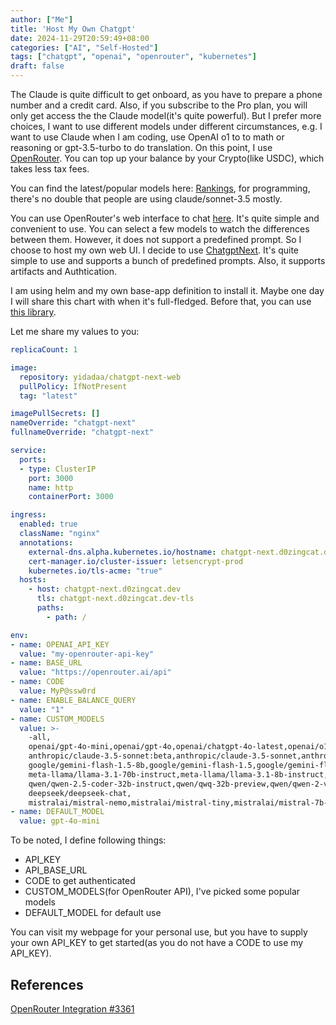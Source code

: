```yaml
---
author: ["Me"]
title: 'Host My Own Chatgpt'
date: 2024-11-29T20:59:49+08:00
categories: ["AI", "Self-Hosted"]
tags: ["chatgpt", "openai", "openrouter", "kubernetes"]
draft: false
---
```


The Claude is quite difficult to get onboard, as you have to prepare a phone number and a credit card. Also, if you subscribe to the Pro plan, you will only get access the the Claude model(it's quite powerful). But I prefer more choices, I want to use different models under different circumstances, e.g. I want to use Claude when I am coding, use OpenAI o1 to to math or reasoning or gpt-3.5-turbo to do translation. On this point, I use [OpenRouter](https://openrouter.ai/). You can top up your balance by your Crypto(like USDC), which takes less tax fees.

You can find the latest/popular models here: [Rankings](https://openrouter.ai/rankings/programming?view=week), 
for programming, there's no double that people are using claude/sonnet-3.5 mostly. 

You can use OpenRouter's web interface to chat [here](https://openrouter.ai/chat). 
It's quite simple and convenient to use. You can select a few models to watch the differences between them. 
However, it does not support a predefined prompt. So I choose to host my own web UI. I decide to use [ChatgptNext](https://github.com/ChatGPTNextWeb/ChatGPT-Next-Web/tree/main). It's quite simple to use and supports a bunch of predefined prompts. Also, it supports artifacts and Authtication. 

I am using helm and my own base-app definition to install it. Maybe one day I will share this chart with when it's full-fledged. Before that, you can use [this library](https://github.com/bjw-s/helm-charts).

Let me share my values to you:

```yaml
replicaCount: 1

image:
  repository: yidadaa/chatgpt-next-web
  pullPolicy: IfNotPresent
  tag: "latest"

imagePullSecrets: []
nameOverride: "chatgpt-next"
fullnameOverride: "chatgpt-next"

service:
  ports:
  - type: ClusterIP
    port: 3000
    name: http
    containerPort: 3000

ingress:
  enabled: true
  className: "nginx"
  annotations: 
    external-dns.alpha.kubernetes.io/hostname: chatgpt-next.d0zingcat.dev
    cert-manager.io/cluster-issuer: letsencrypt-prod
    kubernetes.io/tls-acme: "true"
  hosts:
    - host: chatgpt-next.d0zingcat.dev
      tls: chatgpt-next.d0zingcat.dev-tls
      paths:
        - path: /

env: 
- name: OPENAI_API_KEY
  value: "my-openrouter-api-key"
- name: BASE_URL
  value: "https://openrouter.ai/api"
- name: CODE
  value: MyP@ssw0rd
- name: ENABLE_BALANCE_QUERY
  value: "1"
- name: CUSTOM_MODELS
  value: >-
    -all,
    openai/gpt-4o-mini,openai/gpt-4o,openai/chatgpt-4o-latest,openai/o1-preview,openai/o1-mini,
    anthropic/claude-3.5-sonnet:beta,anthropic/claude-3.5-sonnet,anthropic/claude-3-haiku,anthropic/claude-3-opus,anthropic/claude-3-opus:beta,
    google/gemini-flash-1.5-8b,google/gemini-flash-1.5,google/gemini-flash-1.5-exp,google/gemini-pro-1.5,google/gemini-pro-1.5-exp,google/gemma-2-27b-it,google/gemma-2-9b-it,
    meta-llama/llama-3.1-70b-instruct,meta-llama/llama-3.1-8b-instruct,meta-llama/llama-3-70b-instruct,meta-llama/llama-3-8b-instruct,
    qwen/qwen-2.5-coder-32b-instruct,qwen/qwq-32b-preview,qwen/qwen-2-vl-72b-instruct,qwen/qwen-2.5-72b-instruct,
    deepseek/deepseek-chat,
    mistralai/mistral-nemo,mistralai/mistral-tiny,mistralai/mistral-7b-instruct,cohere/command-r,gryphe/mythomax-l2-13b,microsoft/wizardlm-2-8x22b,cohere/command-r-08-2024,nousresearch/hermes-3-llama-3.1-405b:free,microsoft/wizardlm-2-7b,mistralai/mistral-7b-instruct-v0.2
- name: DEFAULT_MODEL
  value: gpt-4o-mini
```

To be noted, I define following things:

- API_KEY
- API_BASE_URL
- CODE to get authenticated
- CUSTOM_MODELS(for OpenRouter API), I've picked some popular models
- DEFAULT_MODEL for default use

You can visit my webpage for your personal use, but you have to supply your own API_KEY to get started(as you do not have a CODE to use my API_KEY). 


## References

[OpenRouter Integration #3361](https://github.com/ChatGPTNextWeb/ChatGPT-Next-Web/discussions/3361)